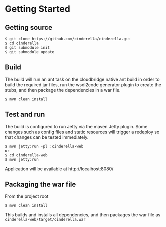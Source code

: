 # Getting Started #

## Getting source ##

```
$ git clone https://github.com/cinderella/cinderella.git
$ cd cinderella
$ git submodule init
$ git submodule update
```

## Build ##

The build will run an ant task on the cloudbridge native ant build in order to
build the required jar files, run the wsdl2code generator plugin to create the
stubs, and then package the dependencies in a war file.
```
$ mvn clean install
```

## Test and run ##

The build is configured to run Jetty via the maven Jetty plugin. Some changes
such as config files and static resources will trigger a redeploy so that changes
can be tested immediately.
```
$ mvn jetty:run -pl :cinderella-web
or
$ cd cinderella-web
$ mvn jetty:run
```
Application will be available at http://localhost:8080/

## Packaging the war file ##

From the project root
```
$ mvn clean install
```
This builds and installs all dependencies, and then packages the war file 
as ```cinderella-web/target/cinderella.war```

